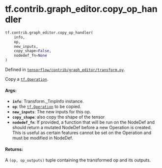 <div itemscope itemtype="http://developers.google.com/ReferenceObject">
<meta itemprop="name" content="tf.contrib.graph_editor.copy_op_handler" />
<meta itemprop="path" content="Stable" />
</div>

# tf.contrib.graph_editor.copy_op_handler

``` python
tf.contrib.graph_editor.copy_op_handler(
    info,
    op,
    new_inputs,
    copy_shape=False,
    nodedef_fn=None
)
```



Defined in [`tensorflow/contrib/graph_editor/transform.py`](/code/stable/tensorflow/contrib/graph_editor/transform.py).

Copy a <a href="../../../tf/Operation.md"><code>tf.Operation</code></a>.

#### Args:

* <b>`info`</b>: Transform._TmpInfo instance.
* <b>`op`</b>: the <a href="../../../tf/Operation.md"><code>tf.Operation</code></a> to be copied.
* <b>`new_inputs`</b>: The new inputs for this op.
* <b>`copy_shape`</b>: also copy the shape of the tensor
* <b>`nodedef_fn`</b>: If provided, a function that will be run on the NodeDef
    and should return a mutated NodeDef before a new Operation is created.
    This is useful as certain features cannot be set on the Operation and
    must be modified in NodeDef.


#### Returns:

A `(op, op_outputs)` tuple containing the transformed op and its outputs.